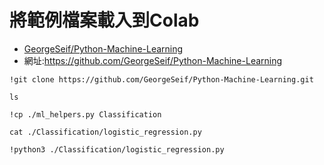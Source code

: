 # 將範例檔案載入到Colab

- [GeorgeSeif/Python-Machine-Learning](https://github.com/GeorgeSeif/Python-Machine-Learning)
- 網址:https://github.com/GeorgeSeif/Python-Machine-Learning
```
!git clone https://github.com/GeorgeSeif/Python-Machine-Learning.git

ls

!cp ./ml_helpers.py Classification

cat ./Classification/logistic_regression.py

!python3 ./Classification/logistic_regression.py
```
